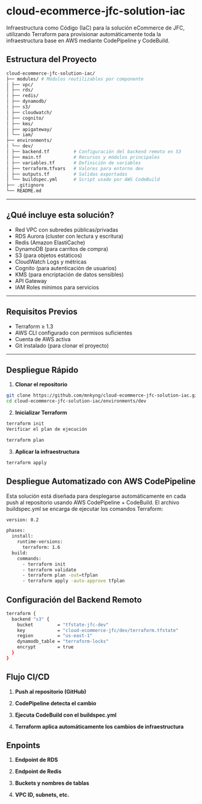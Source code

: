 # cloud-ecommerce-jfc-solution-iac
Infraestructura como Código (IaC) para la solución eCommerce de JFC, utilizando Terraform para provisionar automáticamente toda la infraestructura base en AWS mediante CodePipeline y CodeBuild.


## Estructura del Proyecto
```bash
cloud-ecommerce-jfc-solution-iac/
├── modules/ # Módulos reutilizables por componente
│ ├── vpc/
│ ├── rds/
│ ├── redis/
│ ├── dynamodb/
│ ├── s3/
│ ├── cloudwatch/
│ ├── cognito/
│ ├── kms/
│ ├── apigateway/
│ └── iam/
├── environments/
│ └── dev/
│ ├── backend.tf         # Configuración del backend remoto en S3
│ ├── main.tf            # Recursos y módulos principales
│ ├── variables.tf       # Definición de variables
│ ├── terraform.tfvars   # Valores para entorno dev
│ ├── outputs.tf         # Salidas exportadas
│ └── buildspec.yml      # Script usado por AWS CodeBuild
├── .gitignore
└── README.md
```

---

## ¿Qué incluye esta solución?

- Red VPC con subredes públicas/privadas
- RDS Aurora (cluster con lectura y escritura)
- Redis (Amazon ElastiCache)
- DynamoDB (para carritos de compra)
- S3 (para objetos estáticos)
- CloudWatch Logs y métricas
- Cognito (para autenticación de usuarios)
- KMS (para encriptación de datos sensibles)
- API Gateway
- IAM Roles mínimos para servicios

---

## Requisitos Previos

- Terraform ≥ 1.3
- AWS CLI configurado con permisos suficientes
- Cuenta de AWS activa
- Git instalado (para clonar el proyecto)

---

## Despliegue Rápido

1. **Clonar el repositorio**

```bash
git clone https://github.com/mnkyng/cloud-ecommerce-jfc-solution-iac.git
cd cloud-ecommerce-jfc-solution-iac/environments/dev
```

2. **Inicializar Terraform**

```bash
terraform init
Verificar el plan de ejecución
```

```bash
terraform plan
```

3. **Aplicar la infraestructura**

```bash
terraform apply
```

## Despliegue Automatizado con AWS CodePipeline
Esta solución está diseñada para desplegarse automáticamente en cada push al repositorio usando AWS CodePipeline + CodeBuild. El archivo buildspec.yml se encarga de ejecutar los comandos Terraform:

```bash
version: 0.2

phases:
  install:
    runtime-versions:
      terraform: 1.6
  build:
    commands:
      - terraform init
      - terraform validate
      - terraform plan -out=tfplan
      - terraform apply -auto-approve tfplan
```

## Configuración del Backend Remoto
```bash
terraform {
  backend "s3" {
    bucket         = "tfstate-jfc-dev"
    key            = "cloud-ecommerce-jfc/dev/terraform.tfstate"
    region         = "us-east-1"
    dynamodb_table = "terraform-locks"
    encrypt        = true
  }
}
```

## Flujo CI/CD
1. **Push al repositorio (GitHub)**

2. **CodePipeline detecta el cambio**

3. **Ejecuta CodeBuild con el buildspec.yml**

4. **Terraform aplica automáticamente los cambios de infraestructura**

## Enpoints
1. **Endpoint de RDS**

2. **Endpoint de Redis**

3. **Buckets y nombres de tablas**

4. **VPC ID, subnets, etc.**
